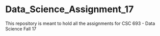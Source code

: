 # Data_Science_Assignment_17
This repository is meant to hold all the assignments for CSC 693 - Data Science Fall 17
